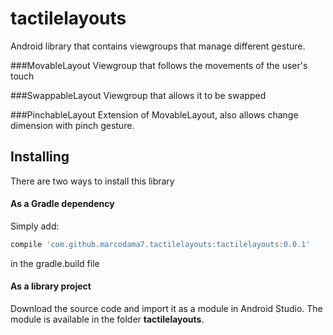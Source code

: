 # tactilelayouts

Android library that contains viewgroups that manage different gesture.

###MovableLayout
Viewgroup that follows the movements of the user's touch

###SwappableLayout 
Viewgroup that allows it to be swapped

###PinchableLayout
Extension of MovableLayout, also allows change dimension with pinch gesture.


## Installing

There are two ways to install this library

#### As a Gradle dependency

Simply add:

```groovy
compile 'com.github.marcodama7.tactilelayouts:tactilelayouts:0.0.1'
```
in the gradle.build file

#### As a library project

Download the source code and import it as a module in Android Studio. The module is available in the folder **tactilelayouts**. 
